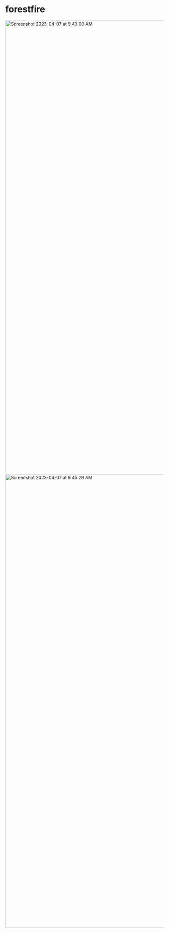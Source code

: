 # forestfire

<img width="1440" alt="Screenshot 2023-04-07 at 9 43 03 AM" src="https://user-images.githubusercontent.com/71868334/230539741-5791c83c-667c-4e43-b8b5-f746c82da7b8.png">
<img width="1440" alt="Screenshot 2023-04-07 at 9 45 29 AM" src="https://user-images.githubusercontent.com/71868334/230539745-18e8d012-e5f0-44df-ac97-1ae7bcb16b29.png">
